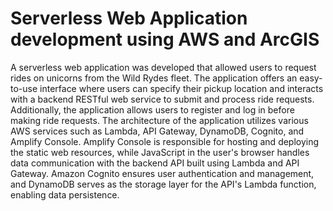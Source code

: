 # Serverless Web Application development using AWS and ArcGIS

A serverless web application was developed that allowed users to request rides on unicorns from the Wild Rydes fleet. The application offers an easy-to-use interface where users can specify their pickup location and interacts with a backend RESTful web service to submit and process ride requests. Additionally, the application allows users to register and log in before making ride requests. The architecture of the application utilizes various AWS services such as Lambda, API Gateway, DynamoDB, Cognito, and Amplify Console. Amplify Console is responsible for hosting and deploying the static web resources, while JavaScript in the user's browser handles data communication with the backend API built using Lambda and API Gateway. Amazon Cognito ensures user authentication and management, and DynamoDB serves as the storage layer for the API's Lambda function, enabling data persistence.
